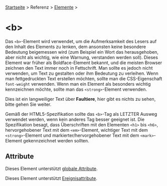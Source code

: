 [Startseite](../../../../) > Referenz > [Elemente](../Elemente_Alphabetisch.md) >

# \<b>

Das `<b>`-Element wird verwendet, um die Aufmerksamkeit des Lesers auf den Inhalt des Elements zu lenken, dem ansonsten keine besondere Bedeutung beigemessen wird (zum Beispiel ein Wort das herausgehoben, aber nicht als wichtig, wie eine Warnung, verstanden werden soll). Dieses Element war früher als Boldface-Element bekannt, und die meisten Browser zeichnen den Text immer noch in Fettschrift. Man sollte es jedoch nicht verwenden, um Text zu gestalten oder ihm Bedeutung zu verleihen. Wenn man fettgedruckten Text erstellen möchten, sollte man die CSS-Eigenschaft `font-weight` verwenden. Wenn man ein Element als besonders wichtig kennzeichnen möchte, sollte man das `<strong>`-Element verwenden.

<p>Dies ist ein langweiliger Text über <b>Faultiere</b>, hier gibt es nichts zu sehen, bitte gehen Sie weiter.</p>


Gemäß der HTML5-Spezifikation sollte das `<b>`-Tag als LETZTER Ausweg verwendet werden, wenn kein anderes Tag besser geeignet ist. Die Spezifikation besagt, dass Überschriften mit den Elementen `<h1>` bis `<h6>`, hervorgehobener Text mit dem `<em>`-Element, wichtiger Text mit dem `<strong>`-Element und markierter/hervorgehobener Text mit dem `<mark>`-Element gekennzeichnet werden sollten.

## Attribute

Dieses Element unterstützt [globale Attribute](../Elemente_Alphabetisch.md).

Dieses Element unterstützt [Ereignisattribute](../Ereignisattribute.md).
